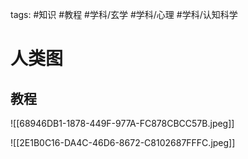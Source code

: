 

tags: #知识 #教程 #学科/玄学 #学科/心理 #学科/认知科学 

# 人类图


## 教程

![[68946DB1-1878-449F-977A-FC878CBCC57B.jpeg]]

![[2E1B0C16-DA4C-46D6-8672-C8102687FFFC.jpeg]]